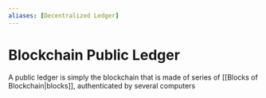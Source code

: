 ```yaml
---
aliases: [Decentralized Ledger]
---
```

# Blockchain Public Ledger
A public ledger is simply the blockchain that is made of series of [[Blocks of Blockchain|blocks]], authenticated by several computers
